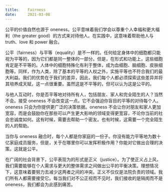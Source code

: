 ```yaml
---
title:    Fairness
date:     2021-03-08
---
```


公平的价值自然也源于 oneness。公平意味着我们学会以尊重个人幸福和更大福利（the greater good）的方式来对待他人。在实践中，这意味着帮助他人与 truth、love 和 power 融合。

公平（fairness）与平等（equality）是不一样的。任何给定身体中的细胞都只能视为平等的，因为它们都是同一整体的一部分。但是，在形式和功能上，这些细胞肯定是不平等的。人体中的细胞特殊化有利于整体，成为血细胞、脑细胞、皮肤细胞等。同样，作为人类，除了基本的平等的人权之外，实施平等也不符合我们的最大利益。我们的优势在于我们的差异，因此，我们每个人都必须探索这些差异并将其培养成天赋，这一点很重要。虽然这是不平等的，但可以认为这是公平的。

与他人互动时，你是否平等地对待所有人，包括朋友、家人和完全陌生的人？当然不会。接受 oneness 不会改变这一点。它不会强迫你盲目的平等的对待每个人。oneness 只会为你提供更广泛的决策依据。oneness 不会让你对朋友和家人更加宽容，而是会鼓励你在那些可以产生更大影响的领域变得更宽容，不论你当前的社会忠诚度如何。这有时候，需要去帮助一个密友。也有时候，这需要一个完全陌生的人的帮助。

当你与 oneness 融合时，每个人都是你家庭的一份子。你没有能力平等地为数十亿家庭成员服务，但是，关于在哪里你可以发挥积极作用？你能对它做出合理的决策。这就是公平。

在广阔的社会背景下，公平表现为的形式是正义（justice）。为了使正义占上风，我们需要能够在个人需求与更大的整体需求之间做出公平的平衡决策。理想情况下，这意味着要努力去减少这两者之间的冲突。正义不仅仅是法院负责的领域。我们所有人都需要接受它。每当我们对不公正视而不见时，我们接收的是隔阂而不是oneness，我们都会为此感到痛苦。